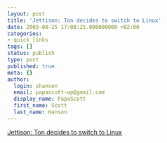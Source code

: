 ```yaml
---
layout: post
title: 'Jettison: Ton decides to switch to Linux'
date: 2003-08-25 17:08:25.000000000 +02:00
categories:
- quick links
tags: []
status: publish
type: post
published: true
meta: {}
author:
  login: shanson
  email: papascott-wp@gmail.com
  display_name: PapaScott
  first_name: Scott
  last_name: Hanson
---
```

<p><a title="Deciding to make the first step is the first step to taking a step" href="http://www.zylstra.org/jet/">Jettison: Ton decides to switch to Linux</a></p>
